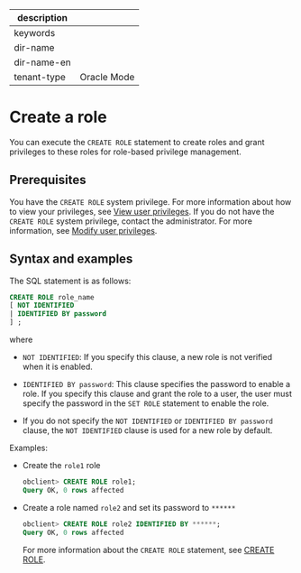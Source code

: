 |description||
|---|---|
|keywords||
|dir-name||
|dir-name-en||
|tenant-type|Oracle Mode|

# Create a role

You can execute the `CREATE ROLE` statement to create roles and grant privileges to these roles for role-based privilege management.

## Prerequisites

You have the `CREATE ROLE` system privilege. For more information about how to view your privileges, see [View user privileges](../600.view-user-permissions-of-oracle-mode.md). If you do not have the `CREATE ROLE` system privilege, contact the administrator. For more information, see [Modify user privileges](../700.modify-user-permissions-of-oracle-mode.md).

## Syntax and examples

The SQL statement is as follows:

```sql
CREATE ROLE role_name
[ NOT IDENTIFIED
| IDENTIFIED BY password
] ;
```

where

* `NOT IDENTIFIED`: If you specify this clause, a new role is not verified when it is enabled.

* `IDENTIFIED BY password`: This clause specifies the password to enable a role. If you specify this clause and grant the role to a user, the user must specify the password in the `SET ROLE` statement to enable the role.

* If you do not specify the `NOT IDENTIFIED` or `IDENTIFIED BY password` clause, the `NOT IDENTIFIED` clause is used for a new role by default.

Examples:

* Create the `role1` role

   ```sql
   obclient> CREATE ROLE role1;
   Query OK, 0 rows affected
   ```

* Create a role named `role2` and set its password to `******`

   ```sql
   obclient> CREATE ROLE role2 IDENTIFIED BY ******;
   Query OK, 0 rows affected
   ```

   For more information about the `CREATE ROLE` statement, see [CREATE ROLE](../../../../../../700.reference/500.sql-reference/100.sql-syntax/300.common-tenant-of-oracle-mode/900.sql-statement-of-oracle-mode/100.ddl-of-oracle-mode/2100.create-role-of-oracle-mode.md).
